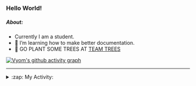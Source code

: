 ### Hello World!

##### About:
- Currently I am a student.
- 🌱 I’m learning how to make better documentation.
- 🌱 GO PLANT SOME TREES AT [TEAM TREES](https://teamtrees.org/)

[![Vyom's github activity graph](https://activity-graph.herokuapp.com/graph?username=Vyvy-vi)](https://github.com/ashutosh00710/github-readme-activity-graph)

---
<details>
  <summary>:zap: My Activity:</summary>
  
<!--START_SECTION:waka-->
![Code Time](http://img.shields.io/badge/Code%20Time-915%20hrs%2036%20mins-blue)

**I'm a Night 🦉** 

```text
🌞 Morning    97 commits     ███░░░░░░░░░░░░░░░░░░░░░░   11.99% 
🌆 Daytime    219 commits    ██████░░░░░░░░░░░░░░░░░░░   27.07% 
🌃 Evening    270 commits    ████████░░░░░░░░░░░░░░░░░   33.37% 
🌙 Night      223 commits    ███████░░░░░░░░░░░░░░░░░░   27.56%

```
📅 **I'm Most Productive on Sunday** 

```text
Monday       117 commits    ███░░░░░░░░░░░░░░░░░░░░░░   14.46% 
Tuesday      126 commits    ████░░░░░░░░░░░░░░░░░░░░░   15.57% 
Wednesday    109 commits    ███░░░░░░░░░░░░░░░░░░░░░░   13.47% 
Thursday     117 commits    ███░░░░░░░░░░░░░░░░░░░░░░   14.46% 
Friday       107 commits    ███░░░░░░░░░░░░░░░░░░░░░░   13.23% 
Saturday     76 commits     ██░░░░░░░░░░░░░░░░░░░░░░░   9.39% 
Sunday       157 commits    ████░░░░░░░░░░░░░░░░░░░░░   19.41%

```


📊 **This Week I Spent My Time On** 

```text
🔥 Editors: 
VS Code                  18 hrs 49 mins      █████████████████████████   100.0%

🐱‍💻 Projects: 
discord-bot              8 hrs 35 mins       ███████████░░░░░░░░░░░░░░   45.69% 
CSF                      6 hrs               ████████░░░░░░░░░░░░░░░░░   31.95% 
praise                   4 hrs 12 mins       █████░░░░░░░░░░░░░░░░░░░░   22.36%

```


 Last Updated on 12/10/2022 19:09:05 UTC
<!--END_SECTION:waka-->
</details>

